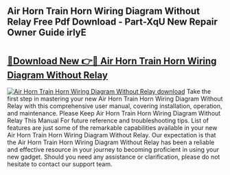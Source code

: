 ## Air Horn Train Horn Wiring Diagram Without Relay Free Pdf Download - Part-XqU New Repair Owner Guide irlyE

# <h2><a href="http://dfntiu9.blite.top/?on=Air+Horn+Train+Horn+Wiring+Diagram+Without+Relay">🔗Download New 👉🔴 Air Horn Train Horn Wiring Diagram Without Relay</a></h2>

[![Air Horn Train Horn Wiring Diagram Without Relay download](https://i.imgur.com/lujVjoI.png)](http://dfntiu9.blite.top/?on=Air+Horn+Train+Horn+Wiring+Diagram+Without+Relay)
Take the first step in mastering your new Air Horn Train Horn Wiring Diagram Without Relay with this comprehensive user manual, covering installation, operation, and maintenance. Please Keep Air Horn Train Horn Wiring Diagram Without Relay This Manual For future reference and troubleshooting tips. List of features are just some of the remarkable capabilities available in your new Air Horn Train Horn Wiring Diagram Without Relay. Our expectation is that the Air Horn Train Horn Wiring Diagram Without Relay has been a reliable and effective resource in your journey to becoming proficient in using your new gadget. Should you need any assistance or clarification, please do not hesitate to contact our support team.
